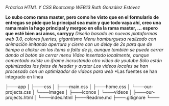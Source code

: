 *Práctica HTML Y CSS Bootcamp WEB13*
*Ruth González Estévez*

**Lo subo como rama master, pero como he visto que en el formulario de entregas se pide que la principal sea main y  que todo vaya ahí, creo una rama main la hago principal y mergeo en ella la rama master, ... espero que esté bien así ainss, sorryyy**
*Diseño basado en nuevas plataformas web 3.0, colores fuertes, gigantismo*
*Menu hamburguesa realizado con animación imitando apertura y cierre con un delay de 2s para que de tiempo a clickar en los items a  falta de js, aunque también se puede cerrar dando al botón de cerrar menu*
*Vídeo insertado localmente, aunque comentado existe un iframe incrustando otro vídeo de youtube* 
*Sólo están optimizadas las fotos de header y avatar*
*Los vídeos locales se han procesado con un optimizador de vídeos para web*
*Las fuentes se han integrado en línea



├───app
│   ├───css
│       ├───main.css
│       ├───home.css
│       └───our-projects.css
│   └───images
│       ├───iconos
│   └───videos
│   ├───our-projects.html
│   └───index.html
├───Readme.md
├───.gitignore
└───
